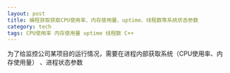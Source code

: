 ```yaml
---
layout: post
title: 编程获取获取CPU使用率、内存使用量、uptime、线程数等系统状态参数
category: tech
tags: CPU使用率 内存使用量 uptime 线程数 C++
---
```


为了给监控公司某项目的运行情况，需要在进程内部获取系统（CPU使用率、内存使用量）
、进程状态参数
